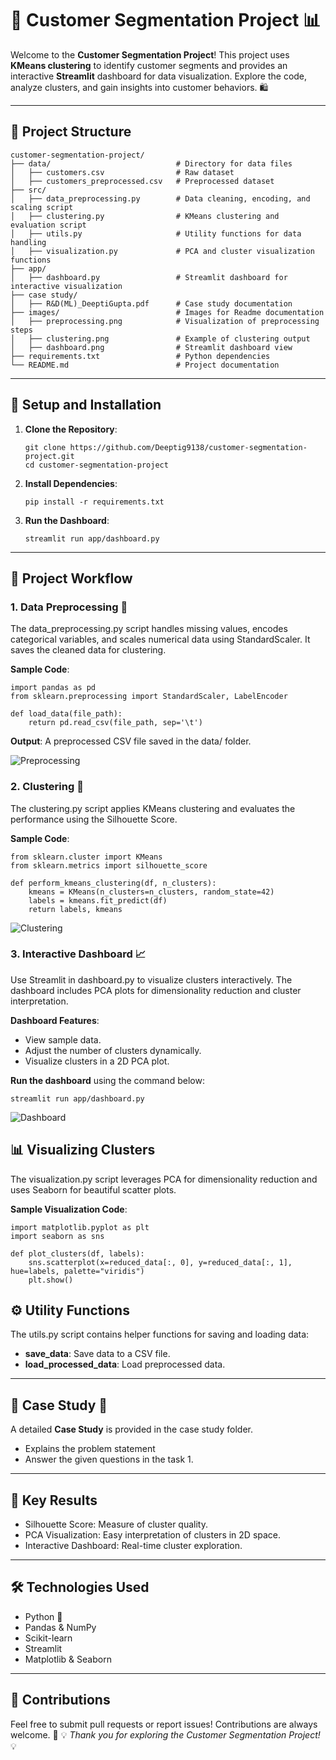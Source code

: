 # 🌟 Customer Segmentation Project 📊

Welcome to the **Customer Segmentation Project**! This project uses **KMeans clustering** to identify customer segments and provides an interactive **Streamlit** dashboard for data visualization. Explore the code, analyze clusters, and gain insights into customer behaviors. 🛍️

---

## 📁 Project Structure
```
customer-segmentation-project/
├── data/                            # Directory for data files
│   ├── customers.csv                # Raw dataset
│   ├── customers_preprocessed.csv   # Preprocessed dataset
├── src/
│   ├── data_preprocessing.py        # Data cleaning, encoding, and scaling script
│   ├── clustering.py                # KMeans clustering and evaluation script
│   ├── utils.py                     # Utility functions for data handling
│   ├── visualization.py             # PCA and cluster visualization functions
├── app/
│   ├── dashboard.py                 # Streamlit dashboard for interactive visualization
├── case study/
│   ├── R&D(ML)_DeeptiGupta.pdf      # Case study documentation
├── images/                          # Images for Readme documentation
│   ├── preprocessing.png            # Visualization of preprocessing steps
│   ├── clustering.png               # Example of clustering output
│   ├── dashboard.png                # Streamlit dashboard view
├── requirements.txt                 # Python dependencies
└── README.md                        # Project documentation
```

---

## 🔧 Setup and Installation

1. **Clone the Repository**:  
   ```
   git clone https://github.com/Deeptig9138/customer-segmentation-project.git
   cd customer-segmentation-project
   ```

2. **Install Dependencies**:
   ```
   pip install -r requirements.txt
   ```

3. **Run the Dashboard**:
   ```
   streamlit run app/dashboard.py
   ```

---

## 📝 Project Workflow

### 1. Data Preprocessing 🧹
The data_preprocessing.py script handles missing values, encodes categorical variables, and scales numerical data using StandardScaler. It saves the cleaned data for clustering.

**Sample Code**:
```
import pandas as pd
from sklearn.preprocessing import StandardScaler, LabelEncoder

def load_data(file_path):
    return pd.read_csv(file_path, sep='\t')
```

**Output**: A preprocessed CSV file saved in the data/ folder.

![Preprocessing]()

### 2. Clustering 🤖
The clustering.py script applies KMeans clustering and evaluates the performance using the Silhouette Score.

**Sample Code**:
```
from sklearn.cluster import KMeans
from sklearn.metrics import silhouette_score

def perform_kmeans_clustering(df, n_clusters):
    kmeans = KMeans(n_clusters=n_clusters, random_state=42)
    labels = kmeans.fit_predict(df)
    return labels, kmeans
```

![Clustering]()

### 3. Interactive Dashboard 📈
Use Streamlit in dashboard.py to visualize clusters interactively. The dashboard includes PCA plots for dimensionality reduction and cluster interpretation.

**Dashboard Features**:
- View sample data.
- Adjust the number of clusters dynamically.
- Visualize clusters in a 2D PCA plot.

**Run the dashboard** using the command below:
```
streamlit run app/dashboard.py
```

![Dashboard]()

## 📊 Visualizing Clusters
The visualization.py script leverages PCA for dimensionality reduction and uses Seaborn for beautiful scatter plots.

**Sample Visualization Code**:
```
import matplotlib.pyplot as plt
import seaborn as sns

def plot_clusters(df, labels):
    sns.scatterplot(x=reduced_data[:, 0], y=reduced_data[:, 1], hue=labels, palette="viridis")
    plt.show()
```

## ⚙️ Utility Functions
The utils.py script contains helper functions for saving and loading data:
- **save_data**: Save data to a CSV file.
- **load_processed_data**: Load preprocessed data.

---

## 📂 Case Study 📖
A detailed **Case Study** is provided in the case study folder.
- Explains the problem statement
- Answer the given questions in the task 1.

---

## 🎯 Key Results
- Silhouette Score: Measure of cluster quality.
- PCA Visualization: Easy interpretation of clusters in 2D space.
- Interactive Dashboard: Real-time cluster exploration.

---

## 🛠️ Technologies Used
- Python 🐍
- Pandas & NumPy
- Scikit-learn
- Streamlit
- Matplotlib & Seaborn

---

## 🤝 Contributions
Feel free to submit pull requests or report issues! Contributions are always welcome. 🙌
💡 *Thank you for exploring the Customer Segmentation Project!* 💡
